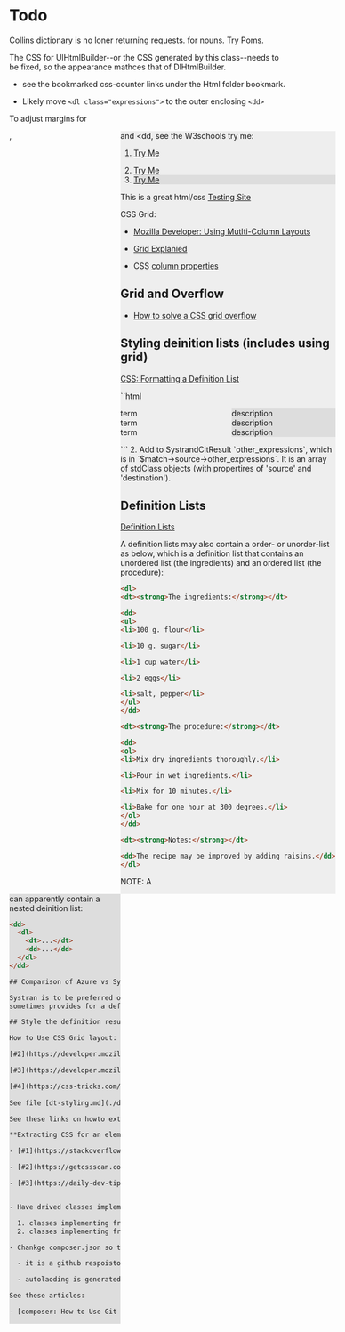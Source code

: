 #  Todo

Collins dictionary is no loner returning requests. for nouns. Try Poms.

The CSS for UlHtmlBuilder--or the CSS generated by this class--needs to be fixed, so the appearance mathces that of DlHtmlBuilder.

- see the bookmarked css-counter links under the Html folder bookmark.

- Likely move `<dl class="expressions">` to the outer enclosing `<dd>`

To adjust margins for <dl>, <dt> and <dd, see the W3schools try me:

1. [<dl> Try Me](https://www.w3schools.com/TAGS/tag_dl.asp)
2. [<dt> Try Me](https://www.w3schools.com/TAGS/tag_dt.asp)
3. [<dd> Try Me](https://www.w3schools.com/TAGS/tag_dd.asp)

This is a great html/css [Testing Site](https://way2tutorial.com/css/snippet_editor/?file=descendant_selector)


CSS Grid:

- [Mozilla Developer: Using Mutlti-Column Layouts](https://developer.mozilla.org/en-US/docs/Web/CSS/CSS_Columns/Using_multi-column_layouts)

- [Grid Explanied](https://www.w3schools.com/css/css_grid.asp)

- CSS [column properties](https://www.w3schools.com/Css/css3_multiple_columns.asp)

## Grid and Overflow

- [How to solve a CSS grid overflow](https://datacadamia.com/web/css/grid/overflow)

## Styling deinition lists (includes using grid)

[CSS: Formatting a Definition List](https://www.the-art-of-web.com/css/format-dl/)

``html
<!DOCTYPE html>
<html>
<head>
 <title>dt.html</title>
 <meta charset="UTF-8">
<style>
dl {
  display: grid;
  grid-template: auto / 200px 1fr;
}
dt, dd {
  margin: 0;
}
dt {
  background-color: #eee;
}
dd {
  background-color: #ddd;
}
</style>
</head>
   <body>
     <div>
        <dl>
	   <dt>term</dt>
	   <dd>description</dd>
	   <dt>term</dt>
	   <dd>description</dd>
	   <dt>term</dt>
	   <dd>description</dd>
       </dl>
     </div>
 </body>
</html>
```
2. Add to SystrandCitResult `other_expressions`, which is in `$match->source->other_expressions`. It is an array of stdClass objects (with propertires of 'source' and 'destination').

## Definition Lists

[Definition Lists](https://developer.mozilla.org/en-US/docs/Web/HTML/Element/dl)

A definition lists may also contain a order- or unorder-list as below, which is a definition list that contains an unordered list (the ingredients) and an ordered list (the procedure):

```html
<dl>
<dt><strong>The ingredients:</strong></dt>

<dd>
<ul>
<li>100 g. flour</li>

<li>10 g. sugar</li>

<li>1 cup water</li>

<li>2 eggs</li>

<li>salt, pepper</li>
</ul>
</dd>

<dt><strong>The procedure:</strong></dt>

<dd>
<ol>
<li>Mix dry ingredients thoroughly.</li>

<li>Pour in wet ingredients.</li>

<li>Mix for 10 minutes.</li>

<li>Bake for one hour at 300 degrees.</li>
</ol>
</dd>

<dt><strong>Notes:</strong></dt>

<dd>The recipe may be improved by adding raisins.</dd>
</dl>
```

NOTE: A <dd> can apparently contain a nested deinition list: 

```html
<dd>
  <dl>
    <dt>...</dt>
    <dd>...</dd>
  </dl>
</dd>

## Comparison of Azure vs Systran

Systran is to be preferred ove Azure. When you compare Azure definitions (with its examples) to the Systran definitions (with its expressions), it is obvious the Systran definitions are more extensive. Systran outweighs the example phrases that Azure
sometimes provides for a definition. 

## Style the definition results: 

How to Use CSS Grid layout:

[#2](https://developer.mozilla.org/en-US/docs/Web/CSS/CSS_Grid_Layout/Basic_Concepts_of_Grid_Layout)

[#3](https://developer.mozilla.org/en-US/docs/Web/CSS/CSS_Grid_Layout)

[#4](https://css-tricks.com/snippets/css/complete-guide-grid/)
	
See file [dt-styling.md](./dt-styling.md)

See these links on howto extragin CSS:

**Extracting CSS for an element**:

- [#1](https://stackoverflow.com/questions/5296622/how-can-i-grab-all-css-styles-of-an-element)

- [#2](https://getcssscan.com/blog/how-to-inspect-copy-element-css#:~:text=First%2C%20hover%20over%20the%20element,choose%20the%20option%20%E2%80%9CInspect%E2%80%9D.&text=On%20the%20left%20side%20is,%E2%80%9D%20%3E%20%E2%80%9CCopy%20styles%E2%80%9D)

- [#3](https://daily-dev-tips.com/posts/chrome-copy-all-css-for-an-element/)


- Have drived classes implement `check_iso_code(string $lang) : bool`  which can be made abstract in RestClient.

  1. classes implementing from DictionaryInterface
  2. classes implementing from TranslateInterface

- Chankge composer.json so that

  - it is a github respoistory-backed composer package.

  - autolaoding is generated automatically

See these articles:

- [composer: How to Use Git Repositories](https://www.daggerhartlab.com/composer-how-to-use-git-repositories/)
